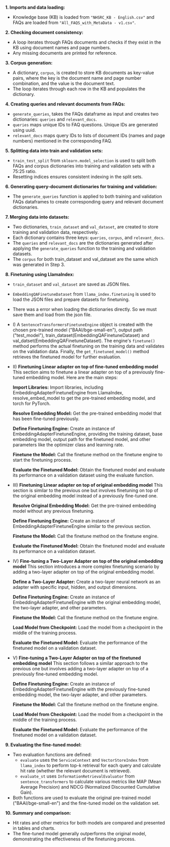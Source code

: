 **1. Imports and data loading:**

- Knowledge base (KB) is loaded from `"NHSRC_KB - English.csv"` and FAQs are loaded from `"All_FAQS_with_MetaData - v1.csv"`.

**2. Checking document consistency:**

- A loop iterates through FAQs documents and checks if they exist in the KB using document names and page numbers.
- Any missing documents are printed for reference.

**3. Corpus generation:**

- A dictionary, `corpus`, is created to store KB documents as key-value pairs, where the key is the document name and page number combination, and the value is the document text.
- The loop iterates through each row in the KB and populates the dictionary.

**4. Creating queries and relevant documents from FAQs:**

- `generate_queries`, takes the FAQs dataframe as input and creates two dictionaries: `queries` and `relevant_docs`.
- `queries` maps unique IDs to FAQ questions. Unique IDs are generated using uuid.
- `relevant_docs` maps query IDs to lists of document IDs (names and page numbers) mentioned in the corresponding FAQ.

**5. Splitting data into train and validation sets:**

- `train_test_split` from `sklearn.model_selection` is used to split both FAQs and corpus dictionaries into training and validation sets with a 75:25 ratio.
- Resetting indices ensures consistent indexing in the split sets.

**6. Generating query-document dictionaries for training and validation:**

- The `generate_queries` function is applied to both training and validation FAQs dataframes to create corresponding query and relevant document dictionaries.

**7. Merging data into datasets:**

- Two dictionaries, `train_dataset` and `val_dataset`, are created to store training and validation data, respectively.
- Each dictionary contains three keys: `queries`, `corpus`, and `relevant_docs`.
- The `queries` and `relevant_docs` are the dictionaries generated after applying the `generate_queries` function to the training and validation datasets.
- The `corpus` for both train_dataset and val_dataset are the same which was generated in Step 3. 

**8. Finetuning using LlamaIndex:**

- `train_dataset` and `val_dataset` are saved as JSON files.
- `EmbeddingQAFinetuneDataset` from `llama_index.finetuning` is used to load the JSON files and prepare datasets for finetuning. 
- There was a error when loading the dictionaries directly. So we must save them and load from the json file.
  
- I) A `SentenceTransformersFinetuneEngine` object is created with the chosen pre-trained model ("BAAI/bge-small-en"), output path ("test_model"), train_dataset(EmbeddingQAFinetuneDataset) and val_datset(EmbeddingQAFinetuneDataset).
     The engine's `finetune()` method performs the actual finetuning on the training data and validates on the validation data.
     Finally, the `get_finetuned_model()` method retrieves the finetuned model for further evaluation.


- II) **Finetuning Linear adapter on top of fine-tuned embedding model**
    This section aims to finetune a linear adapter on top of a previously fine-tuned embedding model. Here are the main steps:
    
    **Import Libraries:** Import libraries, including EmbeddingAdapterFinetuneEngine from LlamaIndex, resolve_embed_model to get the pre-trained embedding model, and torch for PyTorch.
    
    **Resolve Embedding Model:** Get the pre-trained embedding model that has been fine-tuned previously.
    
    **Define Finetuning Engine:** Create an instance of EmbeddingAdapterFinetuneEngine, providing the training dataset, base embedding model, output path for the finetuned model, and other parameters like the optimizer class and learning rate.
    
    **Finetune the Model:** Call the finetune method on the finetune engine to start the finetuning process.
    
    **Evaluate the Finetuned Model:** Obtain the finetuned model and evaluate its performance on a validation dataset using the evaluate function.


- III) **Finetuning Linear adapter on top of original embedding model**
    This section is similar to the previous one but involves finetuning on top of the original embedding model instead of a previously fine-tuned one.
    
    **Resolve Original Embedding Model:** Get the pre-trained embedding model without any previous finetuning.
    
    **Define Finetuning Engine:** Create an instance of EmbeddingAdapterFinetuneEngine similar to the previous section.
    
    **Finetune the Model:** Call the finetune method on the finetune engine.
    
    **Evaluate the Finetuned Model:** Obtain the finetuned model and evaluate its performance on a validation dataset.


- IV) **Fine-tuning a Two-Layer Adapter on top of the original embedding model**
    This section introduces a more complex finetuning scenario by adding a two-layer adapter on top of the original embedding model.
    
    **Define a Two-Layer Adapter:** Create a two-layer neural network as an adapter with specific input, hidden, and output dimensions.
    
    **Define Finetuning Engine:** Create an instance of EmbeddingAdapterFinetuneEngine with the original embedding model, the two-layer adapter, and other parameters.
    
    **Finetune the Model:** Call the finetune method on the finetune engine.
    
    **Load Model from Checkpoint:** Load the model from a checkpoint in the middle of the training process.
    
    **Evaluate the Finetuned Model:** Evaluate the performance of the finetuned model on a validation dataset.


- V) **Fine-tuning a Two-Layer Adapter on top of the finetuned embedding model**
    This section follows a similar approach to the previous one but involves adding a two-layer adapter on top of a previously fine-tuned embedding model.
    
    **Define Finetuning Engine:** Create an instance of EmbeddingAdapterFinetuneEngine with the previously fine-tuned embedding model, the two-layer adapter, and other parameters.
    
    **Finetune the Model:** Call the finetune method on the finetune engine.
    
    **Load Model from Checkpoint:** Load the model from a checkpoint in the middle of the training process.
    
    **Evaluate the Finetuned Model:** Evaluate the performance of the finetuned model on a validation dataset.


**9. Evaluating the fine-tuned model:**

- Two evaluation functions are defined:
    - `evaluate` uses the `ServiceContext` and `VectorStoreIndex` from `llama_index` to perform top-k retrieval for each query and calculate hit rate (whether the relevant document is retrieved).
    - `evaluate_st` uses `InformationRetrievalEvaluator` from `sentence_transformers` to calculate various metrics like MAP (Mean Average Precision) and NDCG (Normalized Discounted Cumulative Gain).
- Both functions are used to evaluate the original pre-trained model ("BAAI/bge-small-en") and the fine-tuned model on the validation set.

**10. Summary and comparison:**

- Hit rates and other metrics for both models are compared and presented in tables and charts.
- The fine-tuned model generally outperforms the original model, demonstrating the effectiveness of the finetuning process.


